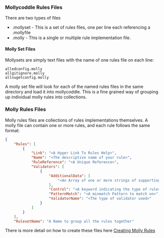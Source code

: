 ### Mollycoddle Rules Files

There are two types of files

* <name>.mollyset - This is a set of rules files, one per line each referencing a .mollyfile
* <name>.molly - This is a single or multiple rule implementation file.


#### Molly Set Files

Mollysets are simply text files with the name of one rules file on each line:

```text
alledconfig.molly
allgitignore.molly
allnugetconfig.molly
```

A molly set file will look for each of the named rules files in the same directory and load it into mollycoddle.  This is a fine grained way of grouping up individual molly rules into collections.


### Molly Rules Files

Molly rules files are collections of rules implementations themselves.  A molly file can contain one or more rules, and each rule follows the same format:

```json
{
    "Rules": [
        {
            "Link": "<A Hyper Link To Rules Help>",
            "Name": "<The descriptive name of your rule>",
            "RuleReference": "<A Unique Reference>",
            "Validators": [
                {
                    "AdditionalData": [
                        "<An Array of one or more strings of supporting info>"
                    ],
                    "Control": "<A keyword indicating the type of rule>",
                    "PatternMatch": "<A minmatch Pattern to match on>",
                    "ValidatorName": "<The type of validator used>"
                }
            ]
        }
    ],
    "RulesetName": "A Name to group all the rules together"
```

There is more detail on how to create these files here [Creating Molly Rules](createrules.md)